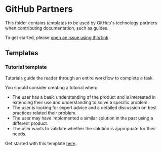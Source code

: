 # GitHub Partners

This folder contains templates to be used by GitHub's technology partners when contributing documentation, such as guides.

To get started, please [open an issue using this link](https://github.com/github/docs/issues/new?template=partner-contributed-documentation.md).

## Templates

### Tutorial template
Tutorials guide the reader through an entire workflow to complete a task.

You should consider creating a tutorial when:

- The user has a basic understanding of the product and is interested in extending their use and understanding to solve a specific problem.
- The user is looking for expert advice and a detailed discussion on best practices related their problem.
- The user may have implemented a similar solution in the past using a different product.
- The user wants to validate whether the solution is appropriate for their needs.

Get started with this template [here](tutorial.md).
